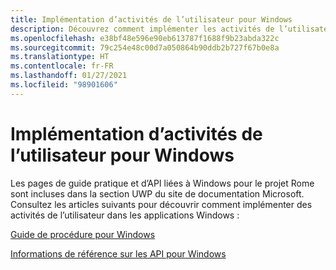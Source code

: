 ```yaml
---
title: Implémentation d’activités de l’utilisateur pour Windows
description: Découvrez comment implémenter les activités de l’utilisateur pour les applications Windows.
ms.openlocfilehash: e38bf48e596e90eb613787f1688f9b23abda322c
ms.sourcegitcommit: 79c254e48c00d7a050864b90ddb2b727f67b0e8a
ms.translationtype: HT
ms.contentlocale: fr-FR
ms.lasthandoff: 01/27/2021
ms.locfileid: "98901606"
---
```

# <a name="implementing-user-activities-for-windows"></a>Implémentation d’activités de l’utilisateur pour Windows

Les pages de guide pratique et d’API liées à Windows pour le projet Rome sont incluses dans la section UWP du site de documentation Microsoft. Consultez les articles suivants pour découvrir comment implémenter des activités de l’utilisateur dans les applications Windows :

[Guide de procédure pour Windows](/windows/uwp/launch-resume/useractivities)

[Informations de référence sur les API pour Windows](/uwp/api/windows.applicationmodel.useractivities)